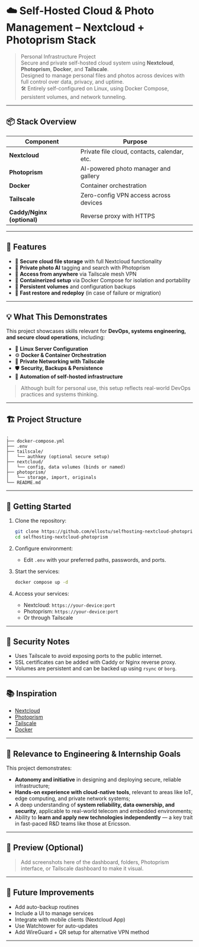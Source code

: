 # ☁️ Self-Hosted Cloud & Photo Management – Nextcloud + Photoprism Stack

> Personal Infrastructure Project  
> Secure and private self-hosted cloud system using **Nextcloud**, **Photoprism**, **Docker**, and **Tailscale**.  
> Designed to manage personal files and photos across devices with full control over data, privacy, and uptime.  
> 🛠️ Entirely self-configured on Linux, using Docker Compose, persistent volumes, and network tunneling.

---

## 📦 Stack Overview

| Component     | Purpose                                      |
|---------------|----------------------------------------------|
| **Nextcloud** | Private file cloud, contacts, calendar, etc. |
| **Photoprism**| AI-powered photo manager and gallery         |
| **Docker**    | Container orchestration                      |
| **Tailscale** | Zero-config VPN access across devices        |
| **Caddy/Nginx (optional)** | Reverse proxy with HTTPS         |

---

## 🔧 Features

- 📁 **Secure cloud file storage** with full Nextcloud functionality
- 📸 **Private photo AI** tagging and search with Photoprism
- 🔐 **Access from anywhere** via Tailscale mesh VPN
- 🐳 **Containerized setup** via Docker Compose for isolation and portability
- 💾 **Persistent volumes** and configuration backups
- 🚀 **Fast restore and redeploy** (in case of failure or migration)

---

## 💡 What This Demonstrates

This project showcases skills relevant for **DevOps, systems engineering, and secure cloud operations**, including:

- 🧠 **Linux Server Configuration**
- ⚙️ **Docker & Container Orchestration**
- 📡 **Private Networking with Tailscale**
- 🛡️ **Security, Backups & Persistence**
- 🔁 **Automation of self-hosted infrastructure**

> Although built for personal use, this setup reflects real-world DevOps practices and systems thinking.

---

## 🏗️ Project Structure

```
.
├── docker-compose.yml
├── .env
├── tailscale/
│   └── authkey (optional secure setup)
├── nextcloud/
│   └── config, data volumes (binds or named)
├── photoprism/
│   └── storage, import, originals
└── README.md
```

---

## 🚀 Getting Started

1. Clone the repository:
   ```bash
   git clone https://github.com/ellostu/selfhosting-nextcloud-photoprism
   cd selfhosting-nextcloud-photoprism
   ```

2. Configure environment:
   - Edit `.env` with your preferred paths, passwords, and ports.

3. Start the services:
   ```bash
   docker compose up -d
   ```

4. Access your services:
   - Nextcloud: `https://your-device:port`
   - Photoprism: `https://your-device:port`
   - Or through Tailscale

---

## 🔐 Security Notes

- Uses Tailscale to avoid exposing ports to the public internet.
- SSL certificates can be added with Caddy or Nginx reverse proxy.
- Volumes are persistent and can be backed up using `rsync` or `borg`.

---

## 📚 Inspiration

- [Nextcloud](https://nextcloud.com/)
- [Photoprism](https://photoprism.app/)
- [Tailscale](https://tailscale.com/)
- [Docker](https://docs.docker.com/compose/)

---

## 📌 Relevance to Engineering & Internship Goals

This project demonstrates:

- **Autonomy and initiative** in designing and deploying secure, reliable infrastructure;
- **Hands-on experience with cloud-native tools**, relevant to areas like IoT, edge computing, and private network systems;
- A deep understanding of **system reliability, data ownership, and security**, applicable to real-world telecom and embedded environments;
- Ability to **learn and apply new technologies independently** — a key trait in fast-paced R&D teams like those at Ericsson.

---

## 📸 Preview (Optional)

> Add screenshots here of the dashboard, folders, Photoprism interface, or Tailscale dashboard to make it visual.

---

## 🧪 Future Improvements

- Add auto-backup routines
- Include a UI to manage services
- Integrate with mobile clients (Nextcloud App)
- Use Watchtower for auto-updates
- Add WireGuard + QR setup for alternative VPN method

---
